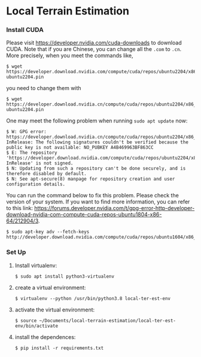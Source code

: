 # Local Terrain Estimation


### Install CUDA

Please visit https://developer.nvidia.com/cuda-downloads to download CUDA. Note that if you are Chinese, you can change all the `.com` to `.cn`. More precisely, when you meet the commands like, 
~~~
$ wget https://developer.download.nvidia.com/compute/cuda/repos/ubuntu2204/x86_64/cuda-ubuntu2204.pin
~~~
you need to change them with
~~~
$ wget https://developer.download.nvidia.cn/compute/cuda/repos/ubuntu2204/x86_64/cuda-ubuntu2204.pin
~~~

One may meet the following problem when running `sudo apt update` now:
~~~
$ W: GPG error: https://developer.download.nvidia.cn/compute/cuda/repos/ubuntu2204/x86_64  InRelease: The following signatures couldn't be verified because the public key is not available: NO_PUBKEY A4B469963BF863CC
$ E: The repository 'https://developer.download.nvidia.com/compute/cuda/repos/ubuntu2204/x86_64  InRelease' is not signed.
$ N: Updating from such a repository can't be done securely, and is therefore disabled by default.
$ N: See apt-secure(8) manpage for repository creation and user configuration details.
~~~
You can run the command below to fix this problem. Please check the version of your system. If you want to find more information, you can refer to this link: https://forums.developer.nvidia.com/t/gpg-error-http-developer-download-nvidia-com-compute-cuda-repos-ubuntu1804-x86-64/212904/3.
~~~
$ sudo apt-key adv --fetch-keys http://developer.download.nvidia.com/compute/cuda/repos/ubuntu1604/x86_64/3bf863cc.pub
~~~


<!-- ### Set up the environment
~~~
$ conda create -n local-ter-est python=3.6
$ conda activate local-ter-est
$ pip install pyrealsense2
$ pip install opencv-python
~~~ -->

### Set Up
1. Install virtualenv: 
    ~~~
    $ sudo apt install python3-virtualenv
    ~~~
2. create a virtual environment:
    ~~~
    $ virtualenv --python /usr/bin/python3.8 local-ter-est-env
    ~~~
3. activate the virtual environment:
    ~~~
    $ source ~/Documents/local-terrain-estimation/local-ter-est-env/bin/activate
    ~~~
4. install the dependences:
    ~~~
    $ pip install -r requirements.txt
    ~~~
